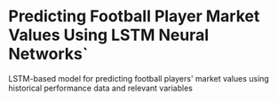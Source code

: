 # Predicting Football Player Market Values Using LSTM Neural Networks`
LSTM-based model for predicting football players' market values using historical performance data and relevant variables
